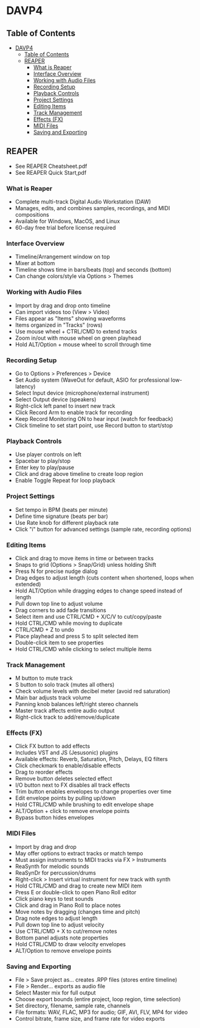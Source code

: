 # DAVP4
## Table of Contents
- [DAVP4](#davp4)
  - [Table of Contents](#table-of-contents)
  - [REAPER](#reaper)
    - [What is Reaper](#what-is-reaper)
    - [Interface Overview](#interface-overview)
    - [Working with Audio Files](#working-with-audio-files)
    - [Recording Setup](#recording-setup)
    - [Playback Controls](#playback-controls)
    - [Project Settings](#project-settings)
    - [Editing Items](#editing-items)
    - [Track Management](#track-management)
    - [Effects (FX)](#effects-fx)
    - [MIDI Files](#midi-files)
    - [Saving and Exporting](#saving-and-exporting)

## REAPER

- See REAPER Cheatsheet.pdf
- See REAPER Quick Start,pdf

### What is Reaper
- Complete multi-track Digital Audio Workstation (DAW)
- Manages, edits, and combines samples, recordings, and MIDI compositions
- Available for Windows, MacOS, and Linux
- 60-day free trial before license required

### Interface Overview
- Timeline/Arrangement window on top
- Mixer at bottom
- Timeline shows time in bars/beats (top) and seconds (bottom)
- Can change colors/style via Options > Themes

### Working with Audio Files
- Import by drag and drop onto timeline
- Can import videos too (View > Video)
- Files appear as "Items" showing waveforms
- Items organized in "Tracks" (rows)
- Use mouse wheel + CTRL/CMD to extend tracks
- Zoom in/out with mouse wheel on green playhead
- Hold ALT/Option + mouse wheel to scroll through time

### Recording Setup
- Go to Options > Preferences > Device
- Set Audio system (WaveOut for default, ASIO for professional low-latency)
- Select Input device (microphone/external instrument)
- Select Output device (speakers)
- Right-click left panel to insert new track
- Click Record Arm to enable track for recording
- Keep Record Monitoring ON to hear input (watch for feedback)
- Click timeline to set start point, use Record button to start/stop

### Playback Controls
- Use player controls on left
- Spacebar to play/stop
- Enter key to play/pause
- Click and drag above timeline to create loop region
- Enable Toggle Repeat for loop playback

### Project Settings
- Set tempo in BPM (beats per minute)
- Define time signature (beats per bar)
- Use Rate knob for different playback rate
- Click "i" button for advanced settings (sample rate, recording options)

### Editing Items
- Click and drag to move items in time or between tracks
- Snaps to grid (Options > Snap/Grid) unless holding Shift
- Press N for precise nudge dialog
- Drag edges to adjust length (cuts content when shortened, loops when extended)
- Hold ALT/Option while dragging edges to change speed instead of length
- Pull down top line to adjust volume
- Drag corners to add fade transitions
- Select item and use CTRL/CMD + X/C/V to cut/copy/paste
- Hold CTRL/CMD while moving to duplicate
- CTRL/CMD + Z to undo
- Place playhead and press S to split selected item
- Double-click item to see properties
- Hold CTRL/CMD while clicking to select multiple items

### Track Management
- M button to mute track
- S button to solo track (mutes all others)
- Check volume levels with decibel meter (avoid red saturation)
- Main bar adjusts track volume
- Panning knob balances left/right stereo channels
- Master track affects entire audio output
- Right-click track to add/remove/duplicate

### Effects (FX)
- Click FX button to add effects
- Includes VST and JS (Jesusonic) plugins
- Available effects: Reverb, Saturation, Pitch, Delays, EQ filters
- Click checkmark to enable/disable effects
- Drag to reorder effects
- Remove button deletes selected effect
- I/O button next to FX disables all track effects
- Trim button enables envelopes to change properties over time
- Edit envelope points by pulling up/down
- Hold CTRL/CMD while brushing to edit envelope shape
- ALT/Option + click to remove envelope points
- Bypass button hides envelopes

### MIDI Files
- Import by drag and drop
- May offer options to extract tracks or match tempo
- Must assign instruments to MIDI tracks via FX > Instruments
- ReaSynth for melodic sounds
- ReaSynDr for percussion/drums
- Right-click > Insert virtual instrument for new track with synth
- Hold CTRL/CMD and drag to create new MIDI item
- Press E or double-click to open Piano Roll editor
- Click piano keys to test sounds
- Click and drag in Piano Roll to place notes
- Move notes by dragging (changes time and pitch)
- Drag note edges to adjust length
- Pull down top line to adjust velocity
- Use CTRL/CMD + X to cut/remove notes
- Bottom panel adjusts note properties
- Hold CTRL/CMD to draw velocity envelopes
- ALT/Option to remove envelope points

### Saving and Exporting
- File > Save project as... creates .RPP files (stores entire timeline)
- File > Render... exports as audio file
- Select Master mix for full output
- Choose export bounds (entire project, loop region, time selection)
- Set directory, filename, sample rate, channels
- File formats: WAV, FLAC, MP3 for audio; GIF, AVI, FLV, MP4 for video
- Control bitrate, frame size, and frame rate for video exports